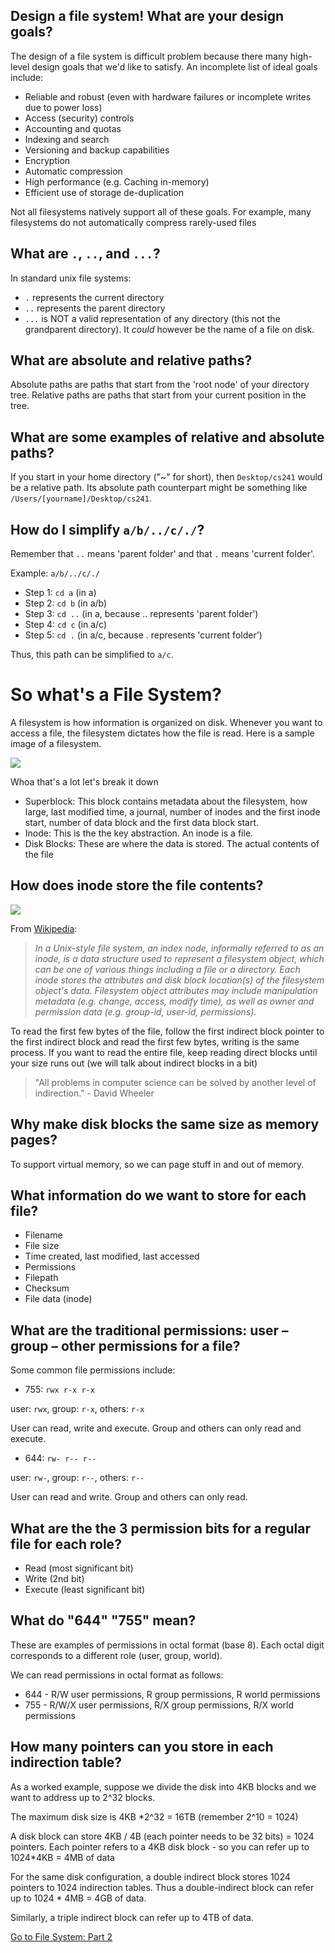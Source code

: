 ## Design a file system! What are your design goals?
The design of a file system is difficult problem because there many high-level design goals that we'd like to satisfy. An incomplete list of ideal goals include:

* Reliable and robust (even with hardware failures or incomplete writes due to power loss)
* Access (security) controls
* Accounting and quotas
* Indexing and search
* Versioning and backup capabilities
* Encryption
* Automatic compression
* High performance (e.g. Caching in-memory)
* Efficient use of storage de-duplication

Not all filesystems natively support all of these goals. For example, many filesystems do not automatically compress rarely-used files

## What are `.`, `..`, and `...`?
In standard unix file systems: 
* `.` represents the current directory  
* `..` represents the parent directory  
* `...` is NOT a valid representation of any directory (this not the grandparent directory). It _could_ however be the name of a file on disk.

## What are absolute and relative paths?
Absolute paths are paths that start from the 'root node' of your directory tree. Relative paths are paths that start from your current position in the tree.

## What are some examples of relative and absolute paths?
If you start in your home directory ("~" for short), then `Desktop/cs241` would be a relative path. Its absolute path counterpart might be something like `/Users/[yourname]/Desktop/cs241`.

## How do I simplify `a/b/../c/./`?
Remember that `..` means 'parent folder' and that `.` means 'current folder'.

Example: `a/b/../c/./`
- Step 1: `cd a` (in a)
- Step 2: `cd b` (in a/b)
- Step 3: `cd ..` (in a, because .. represents 'parent folder')
- Step 4: `cd c` (in a/c)
- Step 5: `cd .` (in a/c, because . represents 'current folder')

Thus, this path can be simplified to `a/c`.

# So what's a File System?

A filesystem is how information is organized on disk. Whenever you want to access a file, the filesystem dictates how the file is read. Here is a sample image of a filesystem.

![](http://tinf2.vub.ac.be/~dvermeir/manual/uintro/disk.gif)

Whoa that's a lot let's break it down
* Superblock: This block contains metadata about the filesystem, how large, last modified time, a journal, number of inodes and the first inode start, number of data block and the first data block start.
* Inode: This is the the key abstraction. An inode is a file. 
* Disk Blocks: These are where the data is stored. The actual contents of the file

## How does inode store the file contents?
![](https://classes.soe.ucsc.edu/cmps111/Fall08/inode_with_signatures.jpg)

From [Wikipedia](http://en.wikipedia.org/wiki/Inode):

> *In a Unix-style file system, an index node, informally referred to as an inode, is a data structure used to represent a filesystem object, which can be one of various things including a file or a directory. Each inode stores the attributes and disk block location(s) of the filesystem object's data. Filesystem object attributes may include manipulation metadata (e.g. change, access, modify time), as well as owner and permission data (e.g. group-id, user-id, permissions).*

To read the first few bytes of the file, follow the first indirect block pointer to the first indirect block and read the first few bytes, writing is the same process. If you want to read the entire file, keep reading direct blocks until your size runs out (we will talk about indirect blocks in a bit)

> "All problems in computer science can be solved by another level of indirection." - David Wheeler

## Why make disk blocks the same size as memory pages?
To support virtual memory, so we can page stuff in and out of memory.

## What information do we want to store for each file?
* Filename
* File size
* Time created, last modified, last accessed
* Permissions
* Filepath
* Checksum
* File data (inode)

## What are the traditional permissions: user – group – other permissions for a file?
Some common file permissions include:
* 755: `rwx r-x r-x`

user: `rwx`, group: `r-x`, others: `r-x`

User can read, write and execute. Group and others can only read and execute.
* 644: `rw- r-- r--`

user: `rw-`, group: `r--`, others: `r--`

User can read and write. Group and others can only read.

## What are the the 3 permission bits for a regular file for each role?
* Read (most significant bit)  
* Write (2nd bit)  
* Execute (least significant bit)

## What do "644" "755" mean?
These are examples of permissions in octal format (base 8). Each octal digit corresponds to a different role (user, group, world).

We can read permissions in octal format as follows:  
* 644 - R/W user permissions, R group permissions, R world permissions  
* 755 - R/W/X user permissions, R/X group permissions, R/X world permissions

## How many pointers can you store in each indirection table? 
As a worked example, suppose we divide the disk into 4KB blocks and we want to address up to 2^32 blocks.

The maximum disk size is 4KB *2^32 = 16TB  (remember 2^10 = 1024)

A disk block can store 4KB / 4B (each pointer needs to be 32 bits) = 1024 pointers. Each pointer refers to a 4KB disk block - so you can refer up to 1024*4KB = 4MB of data

For the same disk configuration, a double indirect block stores 1024 pointers to 1024 indirection tables. Thus a double-indirect block can refer up to 1024 * 4MB = 4GB of data.

Similarly, a triple indirect block can refer up to 4TB of data.

[Go to File System: Part 2](https://github.com/angrave/SystemProgramming/wiki/File-System,-Part-2:-Files-are-inodes-(everything-else-is-just-data...))